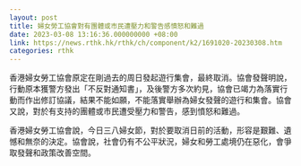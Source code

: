 ```yaml
---
layout: post
title: 婦女勞工協會對有團體或市民遭壓力和警告感憤怒和難過
date: 2023-03-08 13:16:36.000000000 +08:00
link: https://news.rthk.hk/rthk/ch/component/k2/1691020-20230308.htm
categories: rthk
---
```


香港婦女勞工協會原定在剛過去的周日發起遊行集會，最終取消。協會發聲明說，行動原本獲警方發出「不反對通知書」，及後警方多次約見，協會已竭力為落實行動而作出修訂協議，結果不能如願，不能落實舉辦為婦女發聲的遊行和集會。協會又說，對於有支持的團體或市民遭受壓力和警告，感到憤怒和難過。

香港婦女勞工協會說，今日三八婦女節，對於要取消日前的活動，形容是艱難、遺憾和無奈的決定。協會說，社會仍有不公平狀況，婦女和勞工處境仍在惡化，會爭取發聲和政策改善空間。
